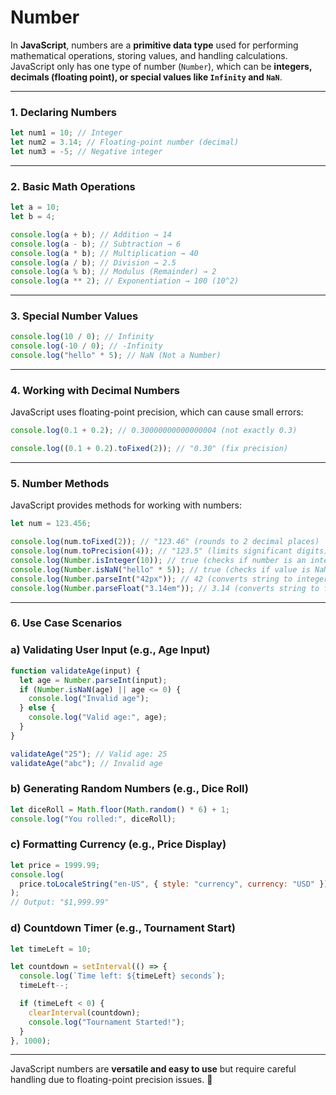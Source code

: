 # Number

In **JavaScript**, numbers are a **primitive data type** used for performing mathematical operations, storing values, and handling calculations. JavaScript only has one type of number (`Number`), which can be **integers, decimals (floating point), or special values like `Infinity` and `NaN`**.

---

### **1. Declaring Numbers**

```jsx
let num1 = 10; // Integer
let num2 = 3.14; // Floating-point number (decimal)
let num3 = -5; // Negative integer
```

---

### **2. Basic Math Operations**

```jsx
let a = 10;
let b = 4;

console.log(a + b); // Addition → 14
console.log(a - b); // Subtraction → 6
console.log(a * b); // Multiplication → 40
console.log(a / b); // Division → 2.5
console.log(a % b); // Modulus (Remainder) → 2
console.log(a ** 2); // Exponentiation → 100 (10^2)
```

---

### **3. Special Number Values**

```jsx
console.log(10 / 0); // Infinity
console.log(-10 / 0); // -Infinity
console.log("hello" * 5); // NaN (Not a Number)
```

---

### **4. Working with Decimal Numbers**

JavaScript uses floating-point precision, which can cause small errors:

```jsx
console.log(0.1 + 0.2); // 0.30000000000000004 (not exactly 0.3)

console.log((0.1 + 0.2).toFixed(2)); // "0.30" (fix precision)
```

---

### **5. Number Methods**

JavaScript provides methods for working with numbers:

```jsx
let num = 123.456;

console.log(num.toFixed(2)); // "123.46" (rounds to 2 decimal places)
console.log(num.toPrecision(4)); // "123.5" (limits significant digits)
console.log(Number.isInteger(10)); // true (checks if number is an integer)
console.log(Number.isNaN("hello" * 5)); // true (checks if value is NaN)
console.log(Number.parseInt("42px")); // 42 (converts string to integer)
console.log(Number.parseFloat("3.14em")); // 3.14 (converts string to float)
```

---

### **6. Use Case Scenarios**

### **a) Validating User Input (e.g., Age Input)**

```jsx
function validateAge(input) {
  let age = Number.parseInt(input);
  if (Number.isNaN(age) || age <= 0) {
    console.log("Invalid age");
  } else {
    console.log("Valid age:", age);
  }
}

validateAge("25"); // Valid age: 25
validateAge("abc"); // Invalid age
```

### **b) Generating Random Numbers (e.g., Dice Roll)**

```jsx
let diceRoll = Math.floor(Math.random() * 6) + 1;
console.log("You rolled:", diceRoll);
```

### **c) Formatting Currency (e.g., Price Display)**

```jsx
let price = 1999.99;
console.log(
  price.toLocaleString("en-US", { style: "currency", currency: "USD" })
);
// Output: "$1,999.99"
```

### **d) Countdown Timer (e.g., Tournament Start)**

```jsx
let timeLeft = 10;

let countdown = setInterval(() => {
  console.log(`Time left: ${timeLeft} seconds`);
  timeLeft--;

  if (timeLeft < 0) {
    clearInterval(countdown);
    console.log("Tournament Started!");
  }
}, 1000);
```

---

JavaScript numbers are **versatile and easy to use** but require careful handling due to floating-point precision issues. 🚀
